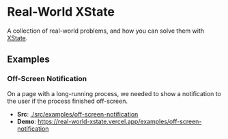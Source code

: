 # Real-World XState

A collection of real-world problems, and how you can solve them with [XState](https://xstate.js.org/).

## Examples

### Off-Screen Notification

On a page with a long-running process, we needed to show a notification to the user if the process finished off-screen.

- **Src**: [./src/examples/off-screen-notification](./src/examples/off-screen-notification)
- **Demo**: https://real-world-xstate.vercel.app/examples/off-screen-notification
